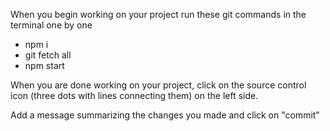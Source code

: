 When you begin working on your project run these git commands in the terminal one by one
- npm i
- git fetch all
- npm start

When you are done working on your project, click on the source control icon (three dots with lines connecting them) on the left side.

Add a message summarizing the changes you made and click on "commit"